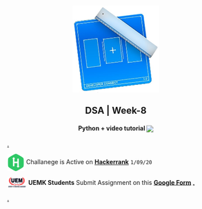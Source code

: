 <p align="center">
 <img width="200px" src="https://github.com/xiaowuc2/xiaowuc2/blob/master/source/5.jpg" align="center" />
 <h2 align="center">DSA | Week-8</h2>
 <h4 align="center">Python + video tutorial <img width="25px" src="https://github.com/xiaowuc2/All-readme-templates/blob/master/sources/compass.png" align="center"/></h4></p>
</p>
  <p align="center">

[.](https://github.com/xiaowuc2/Research/blob/master/README.md)

<img width="40px" src="https://github.com/xiaowuc2/xiaowuc2/blob/master/source/download.png" align="center"/> Challanege is Active on [**Hackerrank**](https://www.hackerrank.com/contests/da-algo-lab-week-8/challenges) `1/09/20`

<img width="45px" src="https://github.com/xiaowuc2/xiaowuc2/blob/master/source/logo22.png" align="center"/> **UEMK Students** Submit Assignment on this [**Google Form**](https://forms.gle/e8pm7uPgsLCYiAQY9)
[.](https://github.com/xiaowuc2/Research/blob/master/README.md)

[.](https://github.com/xiaowuc2/Research/blob/master/README.md)
